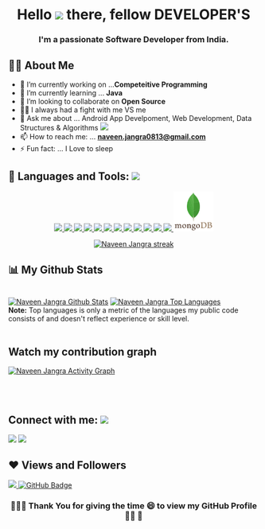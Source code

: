 <!-- <a href="#"><img width="1280" height="576" src="https://github.com/jsm-28415/Personal/blob/main/7YQo.gif" height="175px"/></a> 
<a href="#"><img width="100%" height="auto" src="https://github.com/ravipuniaa/ravipuniaa/blob/main/giphy.gif" height="175px"/></a>
-->


<h1 align="center">Hello <img src="https://raw.githubusercontent.com/MartinHeinz/MartinHeinz/master/wave.gif" width="30px"> there, fellow DEVELOPER'S</h1>
<h3 align="center">I'm a passionate Software Developer from India.</h3>

<!---
<p align="center">
<img src="https://media.giphy.com/media/qjqUcgIyRjsl2/giphy.gif" width="50" /> <b><i align="center">Thought : "Winners Never Quit!!”</i></b> <img src="https://media.giphy.com/media/qjqUcgIyRjsl2/giphy.gif" width="50" />
</p>
  -->
  
<!-- 
###
**jsm-28415/jsm-28415** is a ✨ _special_ ✨ repository because its `README.md` (this file) appears on your GitHub profile. 

<div align="center">
  
  <span>‎‎‎‎‎‎‎‎‎‎‎‎‎‎‎‎‎‎‎‎‎</span>
  
[![Typing SVG](https://readme-typing-svg.herokuapp.com?font=IBM+Plex+Sans&color=ff1493&size=36&lines=‎‎‎‎‎‎‎‎‎‎‎‎‎‎‎‎‎‎‎‎‎+Hey!+It's+Naveen!;I'm+a+Software+Developer.;❤+Cpp+LeetCode+Java;I+❤+DSA..)](https://git.io/typing-svg)
</div>
-->

## 🙋‍♂️ About Me

- 🔭 I’m currently working on ...**Competeitive Programming**
- 🌱 I’m currently learning ... **Java**
- 👯 I’m looking to collaborate on **Open Source**
- 👊🤜 I always had a fight with me VS me 
- 💬 Ask me about ... Android App Develpoment, Web Development, Data Structures & Algorithms <img src="https://media.giphy.com/media/ObNTw8Uzwy6KQ/giphy.gif" width="30px">
- 📫 How to reach me: ... **naveen.jangra0813@gmail.com**
- ⚡ Fun fact: ... I Love to sleep




## 🚀 Languages and Tools: <img src = "https://media2.giphy.com/media/QssGEmpkyEOhBCb7e1/giphy.gif?cid=ecf05e47a0n3gi1bfqntqmob8g9aid1oyj2wr3ds3mg700bl&rid=giphy.gif" width = 30px>
<p align="center"> 
    <a href="https://www.isocpp.org" target="_blank"> <img src="https://github.com/Nav-jangra/Nav-Jangra/assets/90304808/752b04b5-5b97-45e8-ade9-476df063ac20"width = 80px/> </a>
    <a href="https://www.java.com" target="_blank"> <img src="https://github.com/Nav-jangra/Nav-Jangra/assets/90304808/6dd561fe-8d99-404d-8a33-9471d4862c6d"width = 80px/> </a>
    <a href="https://www.python.org" target="_blank"> <img src="https://github.com/Nav-jangra/Nav-Jangra/assets/90304808/89a8a479-e92f-433e-901b-ef01b056d147"width = 80px/> </a>
    <a href="https://reactjs.org/" target="_blank"> <img src="https://img.icons8.com/color/48/000000/react-native.png"width = 80px/> </a>
    <a href="https://spring.io/projects/spring-boot" target="_blank"> <img src="https://img.icons8.com/color/48/000000/spring-logo.png"width = 80px/> </a> 
    <a href="https://git-scm.com/" target="_blank"> <img src="https://img.icons8.com/color/48/000000/git.png"width = 80px/> </a> 
    <a href="https://developer.mozilla.org/en-US/docs/Web/JavaScript" target="_blank"> <img src="https://img.icons8.com/color/48/000000/javascript.png"width = 80px/> </a> 
    <a href="https://www.w3.org/html/" target="_blank"> <img src="https://img.icons8.com/color/48/000000/html-5.png"width = 80px/> </a> 
    <a href="https://www.w3schools.com/css/" target="_blank"> <img src="https://img.icons8.com/color/48/000000/css3.png"width = 80px/> </a> 
    <a href="https://getbootstrap.com" target="_blank"> <img src="https://img.icons8.com/color/48/000000/bootstrap.png"width = 80px/> </a>
    <a href="https://nodejs.org" target="_blank"> <img src="https://img.icons8.com/color/48/000000/nodejs.png"width = 80px/> </a> 
    <a href="https://www.mysql.com/" target="_blank"> <img src="https://img.icons8.com/fluent/50/000000/mysql-logo.png"width = 80px/> </a>
    <a href="https://www.mongodb.com/" target="_blank"> <img src="https://raw.githubusercontent.com/devicons/devicon/master/icons/mongodb/mongodb-original-wordmark.svg" width = 80px/> </a> 
<!--     <a href="https://firebase.google.com/" target="_blank"> <img src="https://img.icons8.com/color/48/000000/firebase.png"/> </a>  -->
<!--     <a href="https://postman.com" target="_blank"> <img src="https://www.vectorlogo.zone/logos/getpostman/getpostman-icon.svg" alt="postman" width="45" height="45"/> </a>   <a href="https://www.jenkins.io" target="_blank"> <img src="https://www.vectorlogo.zone/logos/jenkins/jenkins-icon.svg" alt="jenkins" width="48" height="48"/> </a> 
    <a href="https://redux.js.org" target="_blank"> <img src="https://img.icons8.com/color/48/000000/redux.png"/> </a>  -->
<!--     <a href="https://expressjs.com" target="_blank"> <img src="https://raw.githubusercontent.com/devicons/devicon/master/icons/express/express-original-wordmark.svg" alt="express" width="40" height="40"/> </a> -->
</p>

<p align="center">
    <a href="https://github.com/Nav-Jangra/github-readme-streak-stats">
        <img title="🔥 Get streak stats for your profile at git.io/streak-stats" alt="Naveen Jangra streak" src="https://github-readme-streak-stats.herokuapp.com/?user=Nav-jangra&theme=black-ice&hide_border=true&stroke=0000&background=060A0CD0"/>
    </a>
</p>

## 📊 My Github Stats

  <br/>
    <a href="https://github.com/Nav-jangra/github-readme-stats"><img alt="Naveen Jangra Github Stats" src="https://github-readme-stats.vercel.app/api?username=Nav-jangra&show_icons=true&count_private=true&theme=react&hide_border=true&bg_color=0D1117" /></a>
  <a href="https://github.com/Nav-jangra/github-readme-stats"><img alt="Naveen Jangra Top Languages" src="https://github-readme-stats.vercel.app/api/top-langs/?username=Nav-jangra&langs_count=10&count_private=true&layout=compact&theme=react&hide_border=true&bg_color=0D1117" /></a>
  <br/>
  <b>Note:</b> Top languages is only a metric of the languages my public code consists of and doesn't reflect experience or skill level.


<br/>
<br/>

## Watch my contribution graph
<a href="https://github.com/Nav-jangra/github-readme-activity-graph"><img alt="Naveen Jangra Activity Graph" src="https://activity-graph.cyclic.app/graph?username=Nav-jangra&bg_color=0D1117&color=5BCDEC&line=5BCDEC&point=FFFFFF&hide_border=true" /></a>

<br/>
<br/>

## Connect with me: <img src='https://raw.githubusercontent.com/ShahriarShafin/ShahriarShafin/main/Assets/handshake.gif' width="60px">
<p align="left">

<a href = "https://www.linkedin.com/in/Nav-jangra/"><img src="https://img.icons8.com/fluent/48/000000/linkedin.png"/></a>
<a href = "mailto:naveen.jangra0813@gmail.com/"><img src="https://img.icons8.com/fluent/48/000000/gmail.png"/></a>
<!---<a href = "https://twitter.com/"><img src="https://img.icons8.com/fluent/48/000000/twitter.png"/></a>
<a href = "https://www.instagram.com/"><img src="https://img.icons8.com/fluent/48/000000/instagram-new.png"/></a>
<a href = "https://www.youtube.com/"><img src="https://img.icons8.com/color/48/000000/youtube-play.png"/></a>
--->
</p>

## ❤ Views and Followers
<a href="https://github.com/Nav-jangra/github-profile-views-counter">
    <img src="https://komarev.com/ghpvc/?username=Nav-jangra">
</a>
<a href="https://github.com/Nav-jangra?tab=followers"><img src="https://img.shields.io/github/followers/Nav-jangra?label=Followers&style=social" alt="GitHub Badge"></a>

<!--- ## Watch my contribution graph get eaten by the snake 🐍
![snake gif](https://github.com/ravipuniaa/ravipuniaa/blob/output/github-contribution-grid-snake.gif)
<a href="https://github.com/Nav-jangra/github-readme-activity-graph"><img alt="Naveen Jangra Activity Graph" src="https://activity-graph.cyclic.app/graph?username=Nav-jangra&bg_color=0D1117&color=5BCDEC&line=5BCDEC&point=FFFFFF&hide_border=true" /></a>
-->


<div align="center">

### 👩‍🚀🚀 Thank You for giving the time 😄 to view my GitHub  Profile 👩‍🚀 🚀
</div>
